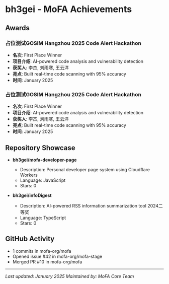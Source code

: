 # bh3gei - MoFA Achievements

## Awards

### 占位测试GOSIM Hangzhou 2025 Code Alert Hackathon
- **名次**: First Place Winner
- **项目介绍**: AI-powered code analysis and vulnerability detection
- **获奖人**: 李杰, 刘雨寒, 王云洋
- **亮点**: Built real-time code scanning with 95% accuracy
- **时间**: January 2025

### 占位测试GOSIM Hangzhou 2025 Code Alert Hackathon
- **名次**: First Place Winner
- **项目介绍**: AI-powered code analysis and vulnerability detection
- **获奖人**: 李杰, 刘雨寒, 王云洋
- **亮点**: Built real-time code scanning with 95% accuracy
- **时间**: January 2025


## Repository Showcase

- **bh3gei/mofa-developer-page**
  - Description: Personal developer page system using Cloudflare Workers
  - Language: JavaScript
  - Stars: 0

- **bh3gei/infoDigest**
  - Description: AI-powered RSS information summarization tool 2024二等奖
  - Language: TypeScript
  - Stars: 0

## GitHub Activity
- 1 commits in mofa-org/mofa
- Opened issue #42 in mofa-org/mofa-stage
- Merged PR #10 in mofa-org/mofa

---
*Last updated: January 2025*
*Maintained by: MoFA Core Team*
